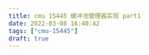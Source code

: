 ```yaml
---
title: cmu 15445 缓冲池管理器实现 part1
date: 2022-03-08 16:40:42
tags: ["cmu-15445"]
draft: true
---
```



